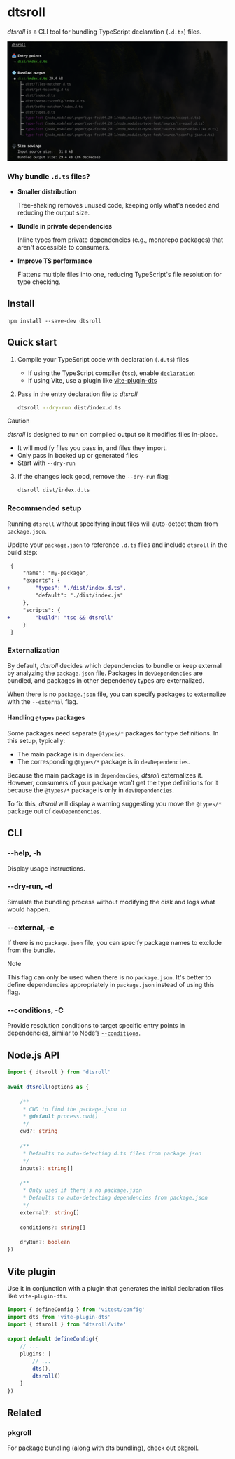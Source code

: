 # dtsroll

_dtsroll_ is a CLI tool for bundling TypeScript declaration (`.d.ts`) files.

<p align="center">
    <img width="600" src="./.github/screenshot.webp">
</p>

### Why bundle `.d.ts` files?

- **Smaller distribution**

	Tree-shaking removes unused code, keeping only what's needed and reducing the output size.

- **Bundle in private dependencies**

	Inline types from private dependencies (e.g., monorepo packages) that aren't accessible to consumers.

- **Improve TS performance**

	Flattens multiple files into one, reducing TypeScript's file resolution for type checking.

## Install
```
npm install --save-dev dtsroll
```

## Quick start

1. Compile your TypeScript code with declaration (`.d.ts`) files
	- If using the TypeScript compiler (`tsc`), enable [`declaration`](https://www.typescriptlang.org/tsconfig/#declaration)
	- If using Vite, use a plugin like [vite-plugin-dts](https://www.npmjs.com/package/vite-plugin-dts)

2. Pass in the entry declaration file to _dtsroll_

	```sh
	dtsroll --dry-run dist/index.d.ts
	```

> [!CAUTION]
> _dtsroll_ is designed to run on compiled output so it modifies files in-place.
> - It will modify files you pass in, and files they import.
> - Only pass in backed up or generated files
> - Start with `--dry-run`

3. If the changes look good, remove the `--dry-run` flag:

	```sh
	dtsroll dist/index.d.ts
	```

### Recommended setup

Running `dtsroll` without specifying input files will auto-detect them from `package.json`.

Update your `package.json` to reference `.d.ts` files and include `dtsroll` in the build step:  
```diff
 {
     "name": "my-package",
     "exports": {
+        "types": "./dist/index.d.ts",
         "default": "./dist/index.js"
     },
     "scripts": {
+        "build": "tsc && dtsroll"
     }
 }
```

### Externalization

By default, _dtsroll_ decides which dependencies to bundle or keep external by analyzing the `package.json` file. Packages in `devDependencies` are bundled, and packages in other dependency types are externalized.

When there is no `package.json` file, you can specify packages to externalize with the `--external` flag.

#### Handling `@types` packages

Some packages need separate `@types/*` packages for type definitions. In this setup, typically:

- The main package is in `dependencies`.
- The corresponding `@types/*` package is in `devDependencies`.

Because the main package is in `dependencies`,  _dtsroll_ externalizes it. However, consumers of your package won’t get the type definitions for it because the `@types/*` package is only in `devDependencies`.

To fix this, _dtsroll_ will display a warning suggesting you move the `@types/*` package out of `devDependencies`.

## CLI

### --help, -h
Display usage instructions.

### --dry-run, -d
Simulate the bundling process without modifying the disk and logs what would happen.

### --external, -e
If there is no `package.json` file, you can specify package names to exclude from the bundle.

> [!NOTE]
> This flag can only be used when there is no `package.json`. It's better to define dependencies appropriately in `package.json` instead of using this flag.

### --conditions, -C
Provide resolution conditions to target specific entry points in dependencies, similar to Node’s [`--conditions`](https://nodejs.org/api/cli.html#-c-condition---conditionscondition).

## Node.js API
```ts
import { dtsroll } from 'dtsroll'

await dtsroll(options as {

    /**
     * CWD to find the package.json in
     * @default process.cwd()
     */
    cwd?: string

    /**
     * Defaults to auto-detecting d.ts files from package.json
     */
    inputs?: string[]

    /**
     * Only used if there's no package.json
     * Defaults to auto-detecting dependencies from package.json
     */
    external?: string[]

    conditions?: string[]

    dryRun?: boolean
})
```

## Vite plugin

Use it in conjunction with a plugin that generates the initial declaration files like `vite-plugin-dts`.

```ts
import { defineConfig } from 'vitest/config'
import dts from 'vite-plugin-dts'
import { dtsroll } from 'dtsroll/vite'

export default defineConfig({
    // ...
    plugins: [
        // ...
        dts(),
        dtsroll()
    ]
})
```

## Related

### pkgroll
For package bundling (along with dts bundling), check out [pkgroll](https://github.com/privatenumber/pkgroll).

